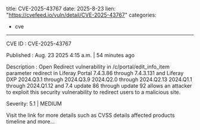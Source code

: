  
title: CVE-2025-43767
date: 2025-8-23
lien: "https://cvefeed.io/vuln/detail/CVE-2025-43767"
categories:
  - cve
---

CVE ID : CVE-2025-43767

Published :  Aug. 23
2025
4:15 a.m. | 54 minutes ago

Description : Open Redirect vulnerability in /c/portal/edit_info_item parameter redirect in Liferay Portal 7.4.3.86 through 7.4.3.131
and Liferay DXP 2024.Q3.1 through 2024.Q3.9
2024.Q2.0 through 2024.Q2.13
2024.Q1.1 through 2024.Q1.12 and 7.4 update 86 through update 92 allows an attacker to exploit this security vulnerability to redirect users to a malicious site.

Severity: 5.1 | MEDIUM

Visit the link for more details
such as CVSS details
affected products
timeline
and more...
